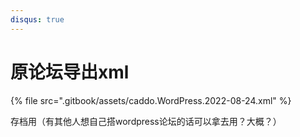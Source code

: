 ```yaml
---
disqus: true
---
```

# 原论坛导出xml


{% file src=".gitbook/assets/caddo.WordPress.2022-08-24.xml" %}

存档用（有其他人想自己搭wordpress论坛的话可以拿去用？大概？）
